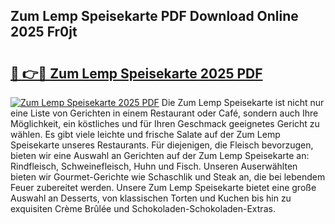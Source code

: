 ## Zum Lemp Speisekarte PDF Download Online 2025 Fr0jt

# <h2><a href="http://gccoz1.nevu.top/?p=Zum+Lemp+Speisekarte">🔗 👉🔴 Zum Lemp Speisekarte 2025 PDF</a></h2>

[![Zum Lemp Speisekarte 2025 PDF](https://i.imgur.com/dBaPXMq.png)](http://gccoz1.nevu.top/?p=Zum+Lemp+Speisekarte)
Die Zum Lemp Speisekarte ist nicht nur eine Liste von Gerichten in einem Restaurant oder Café, sondern auch Ihre Möglichkeit, ein köstliches und für Ihren Geschmack geeignetes Gericht zu wählen. Es gibt viele leichte und frische Salate auf der Zum Lemp Speisekarte unseres Restaurants. Für diejenigen, die Fleisch bevorzugen, bieten wir eine Auswahl an Gerichten auf der Zum Lemp Speisekarte an: Rindfleisch, Schweinefleisch, Huhn und Fisch. Unseren Auserwählten bieten wir Gourmet-Gerichte wie Schaschlik und Steak an, die bei lebendem Feuer zubereitet werden. Unsere Zum Lemp Speisekarte bietet eine große Auswahl an Desserts, von klassischen Torten und Kuchen bis hin zu exquisiten Crème Brûlée und Schokoladen-Schokoladen-Extras.

